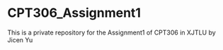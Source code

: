 # CPT306_Assignment1
This is a private repository for the Assignment1 of CPT306 in XJTLU by Jicen Yu
